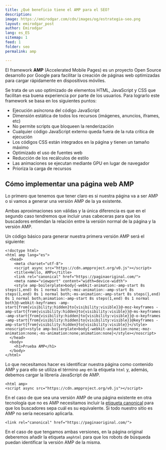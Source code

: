 ```yaml
---
title: ¿Qué beneficio tiene el AMP para el SEO?
description: 
image: https://emirodgar.com/cdn/images/og/estrategia-seo.png
layout: emirodgar_post
author: Emirodgar
lang: es_ES
sitemap: 1
feed: 1
folder: seo
permalink: amp

--- 
```


El framework **AMP** (Accelerated Mobile Pages) es un proyecto Open Source desarrollo por Google para facilitar la creación de páginas web optimizadas para cargar rápidamente en dispositivos móviles.

Se trata de un uso optimizado de elementos HTML, JavaScript y CSS que facilitan esa buena experiencia por parte de los usuarios. Para lograrlo este framework se basa en los siguientes puntos:

- Ejecución asíncrona del código JavaScript
- Dimensión estática de todos los recursos (imágenes, anuncios, iframes, etc)
- No permite scripts que bloqueen la renderización
- Cualquier código JavaScript externo queda fuera de la ruta crítica de ejecución
- Los códigos CSS están integrados en la página y tienen un tamaño máximo
- Optimizado el uso de fuentes web
- Reducción de los recálculos de estilo
- Las animaciones se ejecutan mediante GPU en lugar de navegador
- Prioriza la carga de recursos

## Cómo implementar una página web AMP

Lo primero que tenemos que tener claro es si nuestra página va a ser AMP o si vamos a generar una versión AMP de la ya existente. 

Ambas aproximaciones son válidas y la única diferencia es que en el segundo caso tendremos que incluir unas cabeceras para que los buscadores entiendan la relación entre la versión normal de la página y la versión AMP.

Un código básico para generar nuestra primera versión AMP será el siguiente:

    <!doctype html>
    <html amp lang="es">
      <head>
        <meta charset="utf-8">
        <script async src="https://cdn.ampproject.org/v0.js"></script>
        <title>Hello, AMPs</title>
        <link rel="canonical" href="https://paginaoriginal.com/">
        <meta name="viewport" content="width=device-width">
        <style amp-boilerplate>body{-webkit-animation:-amp-start 8s steps(1,end) 0s 1 normal both;-moz-animation:-amp-start 8s steps(1,end) 0s 1 normal both;-ms-animation:-amp-start 8s steps(1,end) 0s 1 normal both;animation:-amp-start 8s steps(1,end) 0s 1 normal both}@-webkit-keyframes -amp-start{from{visibility:hidden}to{visibility:visible}}@-moz-keyframes -amp-start{from{visibility:hidden}to{visibility:visible}}@-ms-keyframes -amp-start{from{visibility:hidden}to{visibility:visible}}@-o-keyframes -amp-start{from{visibility:hidden}to{visibility:visible}}@keyframes -amp-start{from{visibility:hidden}to{visibility:visible}}</style><noscript><style amp-boilerplate>body{-webkit-animation:none;-moz-animation:none;-ms-animation:none;animation:none}</style></noscript>
      </head>
      <body>
        <h1>Prueba AMP</h1>
      </body>
    </html>

Lo que necesitamos hacer es identificar nuestra página como contenido AMP y para ello se utiliza el término `amp` en la etiqueta `html` y, además, debemos cargar la librería JavaScript de AMP.

    <html amp>
    <script async src="https://cdn.ampproject.org/v0.js"></script>

En el caso de que sea una versión AMP de una página existente en otra tecnología que no es AMP necesitamos incluir la [etiqueta canonical](https://emirodgar.com/etiqueta-canonica) para que los buscadores sepa cuál es su equivalente. Si todo nuestro sitio es AMP no sería necesario aplicarla.

    <link rel="canonical" href="https://paginaoriginal.com/">

En el caso de que tengamos ambas versiones, en la página original deberemos añadir la etiqueta `amphtml` para que los robots de búsqueda puedan identificar la versión AMP de la misma.

<link rel="amphtml" href="[https://www.tribunaavila.com/noticias/los-empresarios-abulenses-reconocen-el-trabajo-de-sus-companeros-en-los-premios-ceoe/1634832398.amp](https://www.tribunaavila.com/noticias/los-empresarios-abulenses-reconocen-el-trabajo-de-sus-companeros-en-los-premios-ceoe/1634832398.amp)">
<!--stackedit_data:
eyJoaXN0b3J5IjpbMjMyMjQ0NDExLC0xMzgwNzYyNDg0XX0=
-->